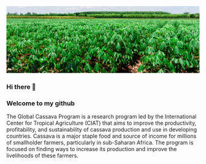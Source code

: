 ![](https://github.com/Cassava2050/Cassava2050/blob/main/header.png?raw=true)

### Hi there 👋

### Welcome to my github

The Global Cassava Program is a research program led by the International Center for Tropical Agriculture (CIAT) that aims to improve the productivity, profitability, and sustainability of cassava production and use in developing countries. Cassava is a major staple food and source of income for millions of smallholder farmers, particularly in sub-Saharan Africa. The program is focused on finding ways to increase its production and improve the livelihoods of these farmers.

